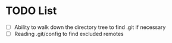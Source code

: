 # TODO List

 - [ ] Ability to walk down the directory tree to find .git if necessary
 - [ ] Reading .git/config to find excluded remotes
